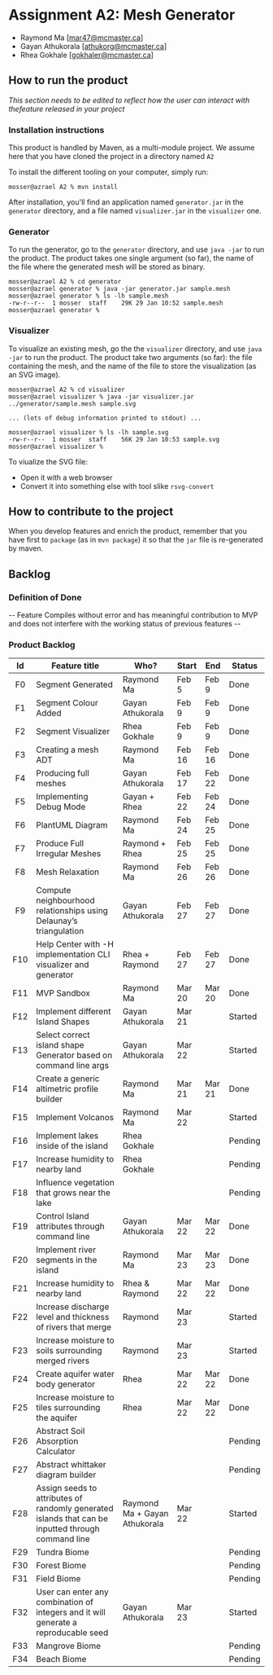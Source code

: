 # Assignment A2: Mesh Generator

  - Raymond Ma [mar47@mcmaster.ca]
  - Gayan Athukorala [athukorg@mcmaster.ca]
  - Rhea Gokhale [gokhaler@mcmaster.ca]

## How to run the product

_This section needs to be edited to reflect how the user can interact with thefeature released in your project_

### Installation instructions

This product is handled by Maven, as a multi-module project. We assume here that you have cloned the project in a directory named `A2`

To install the different tooling on your computer, simply run:

```
mosser@azrael A2 % mvn install
```

After installation, you'll find an application named `generator.jar` in the `generator` directory, and a file named `visualizer.jar` in the `visualizer` one. 

### Generator

To run the generator, go to the `generator` directory, and use `java -jar` to run the product. The product takes one single argument (so far), the name of the file where the generated mesh will be stored as binary.

```
mosser@azrael A2 % cd generator 
mosser@azrael generator % java -jar generator.jar sample.mesh
mosser@azrael generator % ls -lh sample.mesh
-rw-r--r--  1 mosser  staff    29K 29 Jan 10:52 sample.mesh
mosser@azrael generator % 
```

### Visualizer

To visualize an existing mesh, go the the `visualizer` directory, and use `java -jar` to run the product. The product take two arguments (so far): the file containing the mesh, and the name of the file to store the visualization (as an SVG image).

```
mosser@azrael A2 % cd visualizer 
mosser@azrael visualizer % java -jar visualizer.jar ../generator/sample.mesh sample.svg

... (lots of debug information printed to stdout) ...

mosser@azrael visualizer % ls -lh sample.svg
-rw-r--r--  1 mosser  staff    56K 29 Jan 10:53 sample.svg
mosser@azrael visualizer %
```
To viualize the SVG file:

  - Open it with a web browser
  - Convert it into something else with tool slike `rsvg-convert`

## How to contribute to the project

When you develop features and enrich the product, remember that you have first to `package` (as in `mvn package`) it so that the `jar` file is re-generated by maven.

## Backlog

### Definition of Done

-- Feature Compiles without error and has meaningful contribution to MVP and does not interfere with the working status of previous features --

### Product Backlog


| Id  | Feature title                                                                                      | Who?                          | Start  | End    | Status  |
|:---:|----------------------------------------------------------------------------------------------------|-------------------------------|--------|--------|---------|
| F0  | Segment Generated                                                                                  | Raymond Ma                    | Feb 5  | Feb 9  | Done    |
| F1  | Segment Colour Added                                                                               | Gayan Athukorala              | Feb 9  | Feb 9  | Done    |
| F2  | Segment Visualizer                                                                                 | Rhea Gokhale                  | Feb 9  | Feb 9  | Done    |
| F3  | Creating a mesh ADT                                                                                | Raymond Ma                    | Feb 16 | Feb 16 | Done    |
| F4  | Producing full meshes                                                                              | Gayan Athukorala              | Feb 17 | Feb 22 | Done    |
| F5  | Implementing Debug Mode                                                                            | Gayan + Rhea                  | Feb 22 | Feb 24 | Done    |
| F6  | PlantUML Diagram                                                                                   | Raymond Ma                    | Feb 24 | Feb 25 | Done    |
| F7  | Produce Full Irregular Meshes                                                                      | Raymond + Rhea                | Feb 25 | Feb 25 | Done    |
| F8  | Mesh Relaxation                                                                                    | Raymond Ma                    | Feb 26 | Feb 26 | Done    |
| F9  | Compute neighbourhood relationships using Delaunay’s triangulation                                 | Gayan Athukorala              | Feb 27 | Feb 27 | Done    |
| F10 | Help Center with -H implementation CLI visualizer and generator                                    | Rhea + Raymond                | Feb 27 | Feb 27 | Done    |
| F11 | MVP Sandbox                                                                                        | Raymond Ma                    | Mar 20 | Mar 20 | Done    |
| F12 | Implement different Island Shapes                                                                  | Gayan Athukorala              | Mar 21 |        | Started |
| F13 | Select correct island shape Generator based on command line args                                   | Gayan Athukorala              | Mar 22 |        | Started |
| F14 | Create a generic altimetric profile builder                                                        | Raymond Ma                    | Mar 21 | Mar 21 | Done    |
| F15 | Implement Volcanos                                                                                 | Raymond Ma                    | Mar 22 |        | Started |
| F16 | Implement lakes inside of the island                                                               | Rhea Gokhale                  |        |        | Pending |
| F17 | Increase humidity to nearby land                                                                   | Rhea Gokhale                  |        |        | Pending |
| F18 | Influence vegetation that grows near the lake                                                      |                               |        |        | Pending |
| F19 | Control Island attributes through command line                                                     | Gayan Athukorala              | Mar 22 | Mar 22 | Done    |
| F20 | Implement river segments in the island                                                             | Raymond Ma                    | Mar 23 | Mar 23 | Done    |
| F21 | Increase humidity to nearby land                                                                   | Rhea & Raymond                | Mar 22 | Mar 22 | Done    |
| F22 | Increase discharge level and thickness of rivers that merge                                        | Raymond                       | Mar 23 |        | Started |
| F23 | Increase moisture to soils surrounding merged rivers                                               | Raymond                       | Mar 23 |        | Started |
| F24 | Create aquifer water body generator                                                                | Rhea                          | Mar 22 | Mar 22 | Done    |
| F25 | Increase moisture to tiles surrounding the aquifer                                                 | Rhea                          | Mar 22 | Mar 22 | Done    |
| F26 | Abstract Soil Absorption Calculator                                                                |                               |        |        | Pending |
| F27 | Abstract whittaker diagram builder                                                                 |                               |        |        | Pending |
| F28 | Assign seeds to attributes of randomly generated islands that can be inputted through command line | Raymond Ma + Gayan Athukorala | Mar 22 |        | Started |
| F29 | Tundra Biome                                                                                       |                               |        |        | Pending |
| F30 | Forest Biome                                                                                       |                               |        |        | Pending |
| F31 | Field Biome                                                                                        |                               |        |        | Pending |
| F32 | User can enter any combination of integers and it will generate a reproducable seed                | Gayan Athukorala              | Mar 23 |        | Started |
| F33 | Mangrove Biome                                                                                     |                               |        |        | Pending |
| F34 | Beach Biome                                                                                        |                               |        |        | Pending |










